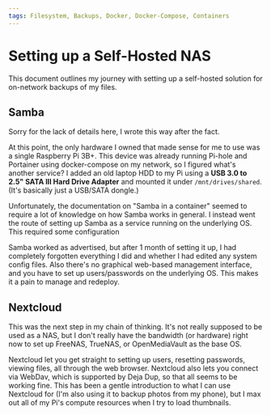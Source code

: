 ```yaml
---
tags: Filesystem, Backups, Docker, Docker-Compose, Containers
---
```


# Setting up a Self-Hosted NAS

This document outlines my journey with setting up a self-hosted solution for on-network backups of my files.

## Samba

Sorry for the lack of details here, I wrote this way after the fact.

At this point, the only hardware I owned that made sense for me to use was a single Raspberry Pi 3B+. This device was already running Pi-hole and Portainer using docker-compose on my network, so I figured what's another service? I added an old laptop HDD to my Pi using a **USB 3.0 to 2.5" SATA III Hard Drive Adapter** and mounted it under `/mnt/drives/shared`. (It's basically just a USB/SATA dongle.)

Unfortunately, the documentation on "Samba in a container" seemed to require a lot of knowledge on how Samba works in general. I instead went the route of setting up Samba as a service running on the underlying OS. This required some configuration

Samba worked as advertised, but after 1 month of setting it up, I had completely forgotten everything I did and whether I had edited any system config files. Also there's no graphical web-based management interface, and you have to set up users/passwords on the underlying OS. This makes it a pain to manage and redeploy.

## Nextcloud

This was the next step in my chain of thinking. It's not really supposed to be used as a NAS, but I don't really have the bandwidth (or hardware) right now to set up FreeNAS, TrueNAS, or OpenMediaVault as the base OS.

Nextcloud let you get straight to setting up users, resetting passwords, viewing files, all through the web browser. Nextcloud also lets you connect via WebDav, which is supported by Deja Dup, so that all seems to be working fine. This has been a gentle introduction to what I can use Nextcloud for (I'm also using it to backup photos from my phone), but I max out all of my Pi's compute resources when I try to load thumbnails.
